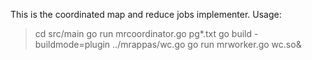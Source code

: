 This is the coordinated map and reduce jobs implementer.
Usage:
> cd src/main
> go run mrcoordinator.go pg*.txt
> go build -buildmode=plugin ../mrappas/wc.go
> go run mrworker.go wc.so&
